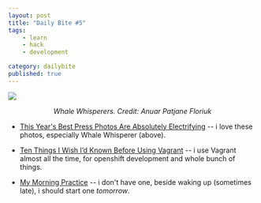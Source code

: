 ```yaml
---
layout: post
title: "Daily Bite #5"
tags: 
    - learn
    - hack
    - development

category: dailybite
published: true
---
```


![](https://i.kinja-img.com/gawker-media/image/upload/aoxjg0jeh5zeg424uyy6.jpg)
<center><em>Whale Whisperers. Credit: Anuar Patjane Floriuk</em></center>

- [This Year's Best Press Photos Are Absolutely Electrifying](https://sploid.gizmodo.com/this-years-best-press-photos-are-absolutely-electrifyin-1759894233?utm_source=dedenf) -- i love these photos, especially Whale Whisperer (above).

 - [Ten Things I Wish I’d Known Before Using Vagrant](https://zwischenzugs.com/2017/10/27/ten-things-i-wish-id-known-before-using-vagrant/?utm_source=dedenf) -- i use Vagrant almost all the time, for openshift development and whole bunch of things.

 - [My Morning Practice](https://medium.com/@pamelafox/my-morning-practice-40ec0887a260?utm_source=dedenf) -- i don't have one, beside waking up (sometimes late), i should start one _tomorrow_.